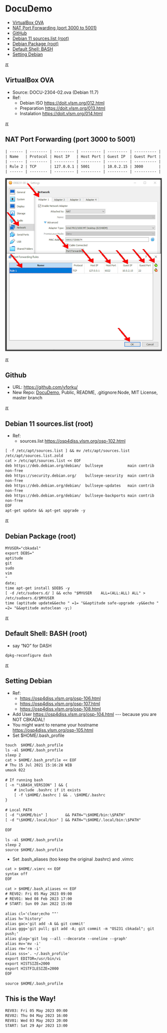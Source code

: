 # DocuDemo
* [VirtualBox OVA](#idx01)
* [NAT Port Forwarding (port 3000 to 5001)](#idx02)
* [GitHub](#idx03)
* [Debian 11 sources.list (root)](#idx04)
* [Debian Package (root)](#idx05)
* [Default Shell: BASH](#idx06)
* [Setting Debian](#idx07)


[&#x213C;](#)<br id="idx01">
## VirtualBox OVA 
* Source: DOCU-2304-02.ova (Debian 11.7)
* Ref:
  * Debian ISO <https://doit.vlsm.org/012.html>
  * Preparation <https://doit.vlsm.org/013.html>
  * Instalation <https://doit.vlsm.org/014.html>

[&#x213C;](#)<br id="idx02">
## NAT Port Forwarding (port 3000 to 5001)

```
| ------ | -------- | --------- | --------- | --------- | ---------- |
| Name   | Protocol | Host IP   | Host Port | Guest IP  | Guest Port |
| ------ | -------- | --------- | --------- | --------- | ---------- |
| Rule 2 | TCP      | 127.0.0.1 | 5001      | 10.0.2.15 | 3000       |
| ------ | -------- | --------- | --------- | --------- | ---------- |
```

![Port Forwarding](debVBOX-034.jpg)

[&#x213C;](#)<br id="idx03">
## Github
* URL: <https://github.com/yforku/>
* New Repo: [DocuDemo](https://github.com/yforku/DocuDemo/), Public, README, .gitignore:Node, MIT License, master branch

[&#x213C;](#)<br id="idx04">
## Debian 11 sources.list (root)
* Ref:
  * sources.list <https://osp4diss.vlsm.org/osp-102.html>

```
[ -f /etc/apt/sources.list ] && mv /etc/apt/sources.list /etc/apt/sources.list.zold
cat > /etc/apt/sources.list << EOF
deb https://deb.debian.org/debian/  bullseye           main contrib non-free
deb https://security.debian.org/    bullseye-security  main contrib non-free
deb https://deb.debian.org/debian/  bullseye-updates   main contrib non-free
deb https://deb.debian.org/debian/  bullseye-backports main contrib non-free
EOF
apt-get update && apt-get upgrade -y

```

[&#x213C;](#)<br id="idx05">
## Debian Package (root)

```
MYUSER="cbkadal"
export DEBS="
aptitude
git
sudo
vim
"
date;
time apt-get install $DEBS -y
[ -d /etc/sudoers.d/ ] && echo "$MYUSER    ALL=(ALL:ALL) ALL" > /etc/sudoers.d/$MYUSER
time (aptitude update&&echo " =1= "&&aptitude safe-upgrade -y&&echo " =2= "&&aptitude autoclean -y;)

```

[&#x213C;](#)<br id="idx06">
## Default Shell: BASH (root)
* say “NO” for DASH

```
dpkg-reconfigure dash

```

[&#x213C;](#)<br id="idx07">
## Setting Debian
* Ref:
  * <https://osp4diss.vlsm.org/osp-106.html>
  * <https://osp4diss.vlsm.org/osp-107.html>
  * <https://osp4diss.vlsm.org/osp-108.html>
* Add User <https://osp4diss.vlsm.org/osp-104.html> --- because you are NOT CBKADAL!
* You might want to rename your hostname <https://osp4diss.vlsm.org/osp-105.html>
* Set $HOME/.bash_profile

```
touch  $HOME/.bash_profile
ls -al $HOME/.bash_profile
sleep 2
cat > $HOME/.bash_profile << EOF
# Thu 15 Jul 2021 15:16:28 WIB
umask 022

# If running bash
[ -n "\$BASH_VERSION" ] && {
    # include .bashrc if it exists
    [ -f \$HOME/.bashrc ] && . \$HOME/.bashrc
}

# Local PATH
[ -d "\$HOME/bin" ]        && PATH="\$HOME/bin:\$PATH"
[ -d "\$HOME/.local/bin" ] && PATH="\$HOME/.local/bin:\$PATH"

EOF

ls -al $HOME/.bash_profile
sleep 2
source $HOME/.bash_profile

```


* Set .bash_aliases (too keep the original .bashrc) and .vimrc

```
cat > $HOME/.vimrc << EOF
syntax off
EOF

cat > $HOME/.bash_aliases << EOF
# REV02: Fri 05 May 2023 09:00
# REV01: Wed 08 Feb 2023 17:00
# START: Sun 09 Jan 2022 15:00

alias cl='clear;echo ""'
alias h='history'
alias gac='git add -A && git commit'
alias ggg='git pull; git add -A; git commit -m "OS231 cbkadal"; git push;'
alias glog='git log --all --decorate --oneline --graph'
alias mv='mv -i'
alias rm='rm -i'
alias sss='. ~/.bash_profile'
export EDITOR=/usr/bin/vi
export HISTSIZE=2000
export HISTFILESIZE=2000
EOF

source $HOME/.bash_profile

```


## This is the Way!

```
REV03: Fri 05 May 2023 09:00
REV02: Thu 04 May 2023 16:00
REV01: Wed 03 May 2023 20:00
START: Sat 29 Apr 2023 13:00
```
